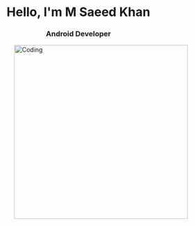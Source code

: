 <h1 align="center">Hello, I'm M Saeed Khan</h1>
<h3 align="center">Android Developer</h3>
<img align="right" alt="Coding" width="400" src="https://media4.giphy.com/media/L1R1tvI9svkIWwpVYr/giphy.gif?cid=ecf05e474h6eg6sqgr34om0tum5y9x94vx9sg2p2vncb5c5k&rid=giphy.gif&ct=g">
